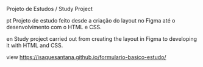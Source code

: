 Projeto de Estudos / Study Project

pt
Projeto de estudo feito desde a criação do layout no Figma até o desenvolvimento com o HTML e CSS.

en
Study project carried out from creating the layout in Figma to developing it with HTML and CSS.

view
https://isaquesantana.github.io/formulario-basico-estudo/
